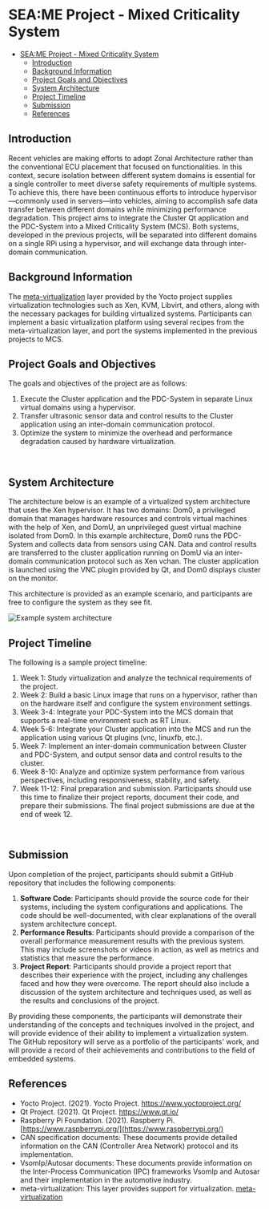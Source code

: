 # SEA:ME Project - Mixed Criticality System

- [SEA:ME Project - Mixed Criticality System](#-seame-project---Mixed-Criticality-System)
  - [Introduction](#introduction)
  - [Background Information](#background-information)
  - [Project Goals and Objectives](#project-goals-and-objectives)
  - [System Architecture](#system-architecture)
  - [Project Timeline](#project-timeline)
  - [Submission](#submission)
  - [References](#references)

## Introduction

Recent vehicles are making efforts to adopt Zonal Architecture rather than the conventional ECU placement that focused on functionalities. In this context, secure isolation between different system domains is essential for a single controller to meet diverse safety requirements of multiple systems. To achieve this, there have been continuous efforts to introduce hypervisor—commonly used in servers—into vehicles, aiming to accomplish safe data transfer between different domains while minimizing performance degradation.
This project aims to integrate the Cluster Qt application and the PDC-System into a Mixed Criticality System (MCS). Both systems, developed in the previous projects, will be separated into different domains on a single RPi using a hypervisor, and will exchange data through inter-domain communication.
</br>


## Background Information

The [meta-virtualization](https://layers.openembedded.org/layerindex/branch/master/layer/meta-virtualization/) layer provided by the Yocto project supplies virtualization technologies such as Xen, KVM, Libvirt, and others, along with the necessary packages for building virtualized systems. Participants can implement a basic virtualization platform using several recipes from the meta-virtualization layer, and port the systems implemented in the previous projects to MCS.
</br>


## Project Goals and Objectives

The goals and objectives of the project are as follows:

1. Execute the Cluster application and the PDC-System in separate Linux virtual domains using a hypervisor.
2. Transfer ultrasonic sensor data and control results to the Cluster application using an inter-domain communication protocol.
3. Optimize the system to minimize the overhead and performance degradation caused by hardware virtualization.
</br>


## System Architecture

The architecture below is an example of a virtualized system architecture that uses the Xen hypervisor. It has two domains: Dom0, a privileged domain that manages hardware resources and controls virtual machines with the help of Xen, and DomU, an unprivileged guest virtual machine isolated from Dom0. In this example architecture, Dom0 runs the PDC-System and collects data from sensors using CAN. Data and control results are transferred to the cluster application running on DomU via an inter-domain communication protocol such as Xen vchan. The cluster application is launched using the VNC plugin provided by Qt, and Dom0 displays cluster on the monitor.

This architecture is provided as an example scenario, and participants are free to configure the system as they see fit.

![Example system architecture](https://github.com/user-attachments/assets/439234e3-07ed-4109-a104-6f0aac6722a3)
</br>


## Project Timeline

 The following is a sample project timeline:
 
 1. Week 1: Study virtualization and analyze the technical requirements of the project.
 2. Week 2: Build a basic Linux image that runs on a hypervisor, rather than on the hardware itself and configure the system environment settings.
 3. Week 3-4: Integrate your PDC-System into the MCS domain that supports a real-time environment such as RT Linux.
 4. Week 5-6: Integrate your Cluster application into the MCS and run the application using various Qt plugins (vnc, linuxfb, etc.).
 5. Week 7: Implement an inter-domain communication between Cluster and PDC-System, and output sensor data and control results to the cluster.
 6. Week 8-10: Analyze and optimize system performance from various perspectives, including responsiveness, stability, and safety.
 7. Week 11-12: Final preparation and submission. Participants should use this time to finalize their project reports, document their code, and prepare their submissions. The final project submissions are due at the end of week 12.
</br>


## Submission

Upon completion of the project, participants should submit a GitHub repository that includes the following components:

1. **Software Code**: Participants should provide the source code for their systems, including the system configurations and applications. The code should be well-documented, with clear explanations of the overall system architecture concept.
2. **Performance Results**: Participants should provide a comparison of the overall performance measurement results with the previous system. This may include screenshots or videos in action, as well as metrics and statistics that measure the performance.
3. **Project Report**: Participants should provide a project report that describes their experience with the project, including any challenges faced and how they were overcome. The report should also include a discussion of the system architecture and techniques used, as well as the results and conclusions of the project.

By providing these components, the participants will demonstrate their understanding of the concepts and techniques involved in the project, and will provide evidence of their ability to implement a virtualization system. The GitHub repository will serve as a portfolio of the participants' work, and will provide a record of their achievements and contributions to the field of embedded systems.
</br>


## References

* Yocto Project. (2021). Yocto Project. https://www.yoctoproject.org/
* Qt Project. (2021). Qt Project. https://www.qt.io/
* Raspberry Pi Foundation. (2021). Raspberry Pi. [https://www.raspberrypi.org/](https://www.raspberrypi.org/)
* CAN specification documents: These documents provide detailed information on the CAN (Controller Area Network) protocol and its implementation.
* VsomIp/Autosar documents: These documents provide information on the Inter-Process Communication (IPC) frameworks VsomIp and Autosar and their implementation in the automotive industry.
* meta-virtualization: This layer provides support for virtualization. [meta-virtualization](https://layers.openembedded.org/layerindex/branch/master/layer/meta-virtualization/)
</br>
